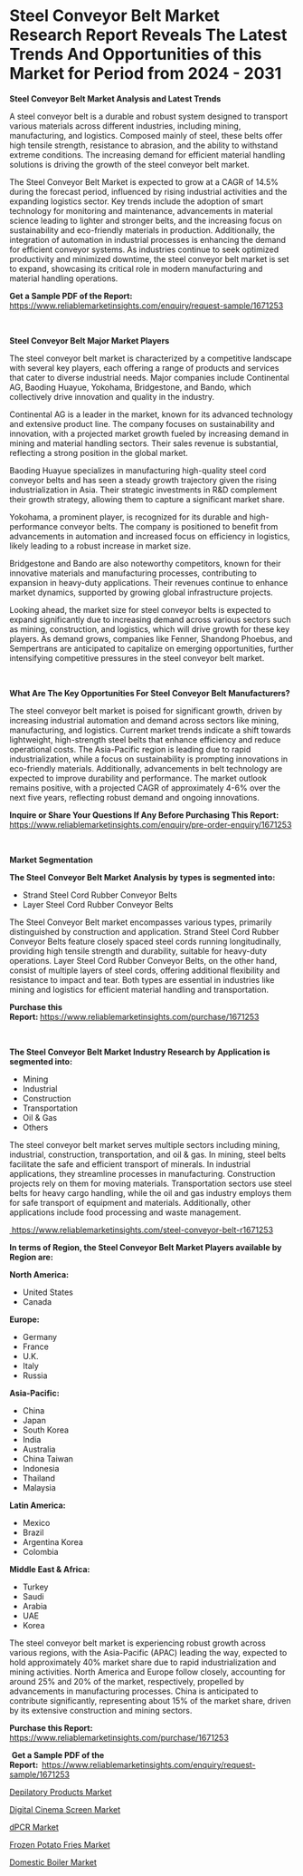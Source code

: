 <p><h1>Steel Conveyor Belt Market Research Report Reveals The Latest Trends And Opportunities of this Market for Period from 2024 - 2031</h1></p><p><strong>Steel Conveyor Belt Market Analysis and Latest Trends</strong></p>
<p><p>A steel conveyor belt is a durable and robust system designed to transport various materials across different industries, including mining, manufacturing, and logistics. Composed mainly of steel, these belts offer high tensile strength, resistance to abrasion, and the ability to withstand extreme conditions. The increasing demand for efficient material handling solutions is driving the growth of the steel conveyor belt market.</p><p>The Steel Conveyor Belt Market is expected to grow at a CAGR of 14.5% during the forecast period, influenced by rising industrial activities and the expanding logistics sector. Key trends include the adoption of smart technology for monitoring and maintenance, advancements in material science leading to lighter and stronger belts, and the increasing focus on sustainability and eco-friendly materials in production. Additionally, the integration of automation in industrial processes is enhancing the demand for efficient conveyor systems. As industries continue to seek optimized productivity and minimized downtime, the steel conveyor belt market is set to expand, showcasing its critical role in modern manufacturing and material handling operations.</p></p>
<p><strong>Get a Sample PDF of the Report:&nbsp;</strong> <a href="https://www.reliablemarketinsights.com/enquiry/request-sample/1671253?utm_campaign=1355&utm_medium=2&utm_source=Github&utm_content=ia&utm_term=10102024&utm_id=steel-conveyor-belt">https://www.reliablemarketinsights.com/enquiry/request-sample/1671253</a></p>
<p>&nbsp;</p>
<p><strong>Steel Conveyor Belt Major Market Players</strong></p>
<p><p>The steel conveyor belt market is characterized by a competitive landscape with several key players, each offering a range of products and services that cater to diverse industrial needs. Major companies include Continental AG, Baoding Huayue, Yokohama, Bridgestone, and Bando, which collectively drive innovation and quality in the industry.</p><p>Continental AG is a leader in the market, known for its advanced technology and extensive product line. The company focuses on sustainability and innovation, with a projected market growth fueled by increasing demand in mining and material handling sectors. Their sales revenue is substantial, reflecting a strong position in the global market.</p><p>Baoding Huayue specializes in manufacturing high-quality steel cord conveyor belts and has seen a steady growth trajectory given the rising industrialization in Asia. Their strategic investments in R&D complement their growth strategy, allowing them to capture a significant market share.</p><p>Yokohama, a prominent player, is recognized for its durable and high-performance conveyor belts. The company is positioned to benefit from advancements in automation and increased focus on efficiency in logistics, likely leading to a robust increase in market size.</p><p>Bridgestone and Bando are also noteworthy competitors, known for their innovative materials and manufacturing processes, contributing to expansion in heavy-duty applications. Their revenues continue to enhance market dynamics, supported by growing global infrastructure projects.</p><p>Looking ahead, the market size for steel conveyor belts is expected to expand significantly due to increasing demand across various sectors such as mining, construction, and logistics, which will drive growth for these key players. As demand grows, companies like Fenner, Shandong Phoebus, and Sempertrans are anticipated to capitalize on emerging opportunities, further intensifying competitive pressures in the steel conveyor belt market.</p></p>
<p>&nbsp;</p>
<p><strong>What Are The Key Opportunities For Steel Conveyor Belt Manufacturers?</strong></p>
<p><p>The steel conveyor belt market is poised for significant growth, driven by increasing industrial automation and demand across sectors like mining, manufacturing, and logistics. Current market trends indicate a shift towards lightweight, high-strength steel belts that enhance efficiency and reduce operational costs. The Asia-Pacific region is leading due to rapid industrialization, while a focus on sustainability is prompting innovations in eco-friendly materials. Additionally, advancements in belt technology are expected to improve durability and performance. The market outlook remains positive, with a projected CAGR of approximately 4-6% over the next five years, reflecting robust demand and ongoing innovations.</p></p>
<p><strong>Inquire or Share Your Questions If Any Before Purchasing This Report:</strong> <a href="https://www.reliablemarketinsights.com/enquiry/pre-order-enquiry/1671253?utm_campaign=1355&utm_medium=2&utm_source=Github&utm_content=ia&utm_term=10102024&utm_id=steel-conveyor-belt">https://www.reliablemarketinsights.com/enquiry/pre-order-enquiry/1671253</a></p>
<p>&nbsp;</p>
<p><strong>Market Segmentation</strong></p>
<p><strong>The Steel Conveyor Belt Market Analysis by types is segmented into:</strong></p>
<p><ul><li>Strand Steel Cord Rubber Conveyor Belts</li><li>Layer Steel Cord Rubber Conveyor Belts</li></ul></p>
<p><p>The Steel Conveyor Belt market encompasses various types, primarily distinguished by construction and application. Strand Steel Cord Rubber Conveyor Belts feature closely spaced steel cords running longitudinally, providing high tensile strength and durability, suitable for heavy-duty operations. Layer Steel Cord Rubber Conveyor Belts, on the other hand, consist of multiple layers of steel cords, offering additional flexibility and resistance to impact and tear. Both types are essential in industries like mining and logistics for efficient material handling and transportation.</p></p>
<p><strong>Purchase this Report:&nbsp;</strong><a href="https://www.reliablemarketinsights.com/purchase/1671253?utm_campaign=1355&utm_medium=2&utm_source=Github&utm_content=ia&utm_term=10102024&utm_id=steel-conveyor-belt">https://www.reliablemarketinsights.com/purchase/1671253</a></p>
<p>&nbsp;</p>
<p><strong>The Steel Conveyor Belt Market Industry Research by Application is segmented into:</strong></p>
<p><ul><li>Mining</li><li>Industrial</li><li>Construction</li><li>Transportation</li><li>Oil & Gas</li><li>Others</li></ul></p>
<p><p>The steel conveyor belt market serves multiple sectors including mining, industrial, construction, transportation, and oil & gas. In mining, steel belts facilitate the safe and efficient transport of minerals. In industrial applications, they streamline processes in manufacturing. Construction projects rely on them for moving materials. Transportation sectors use steel belts for heavy cargo handling, while the oil and gas industry employs them for safe transport of equipment and materials. Additionally, other applications include food processing and waste management.</p></p>
<p><a href="https://www.reliablemarketinsights.com/steel-conveyor-belt-r1671253?utm_campaign=1355&utm_medium=2&utm_source=Github&utm_content=ia&utm_term=10102024&utm_id=steel-conveyor-belt">&nbsp;https://www.reliablemarketinsights.com/steel-conveyor-belt-r1671253</a></p>
<p><strong>In terms of Region, the Steel Conveyor Belt Market Players available by Region are:</strong></p>
<p>
    <p> <strong> North America: </strong>
        <ul>
            <li>United States</li>
            <li>Canada</li>
        </ul>
        </p> 
    <p> <strong> Europe: </strong>
        <ul>
            <li>Germany</li>
            <li>France</li>
            <li>U.K.</li>
            <li>Italy</li>
            <li>Russia</li>
        </ul>
        </p> 
    <p> <strong> Asia-Pacific: </strong>
        <ul>
            <li>China</li>
            <li>Japan</li>
            <li>South Korea</li>
            <li>India</li>
            <li>Australia</li>
            <li>China Taiwan</li>
            <li>Indonesia</li>
            <li>Thailand</li>
            <li>Malaysia</li>
        </ul>
        </p> 
    <p> <strong> Latin America: </strong>
        <ul>
            <li>Mexico</li>
            <li>Brazil</li>
            <li>Argentina Korea</li>
            <li>Colombia</li>
        </ul>
        </p> 
    <p> <strong> Middle East & Africa: </strong>
        <ul>
            <li>Turkey</li>
            <li>Saudi</li>
            <li>Arabia</li>
            <li>UAE</li>
            <li>Korea</li>
        </ul>
    </p>
    </p>
<p><p>The steel conveyor belt market is experiencing robust growth across various regions, with the Asia-Pacific (APAC) leading the way, expected to hold approximately 40% market share due to rapid industrialization and mining activities. North America and Europe follow closely, accounting for around 25% and 20% of the market, respectively, propelled by advancements in manufacturing processes. China is anticipated to contribute significantly, representing about 15% of the market share, driven by its extensive construction and mining sectors.</p></p>
<p><strong>Purchase this Report: </strong><a href="https://www.reliablemarketinsights.com/purchase/1671253?utm_campaign=1355&utm_medium=2&utm_source=Github&utm_content=ia&utm_term=10102024&utm_id=steel-conveyor-belt">https://www.reliablemarketinsights.com/purchase/1671253</a></p>
<p>&nbsp;<strong>Get a Sample PDF of the Report:&nbsp;&nbsp;</strong><a href="https://www.reliablemarketinsights.com/enquiry/request-sample/1671253?utm_campaign=1355&utm_medium=2&utm_source=Github&utm_content=ia&utm_term=10102024&utm_id=steel-conveyor-belt">https://www.reliablemarketinsights.com/enquiry/request-sample/1671253</a></p>
<p><strong></strong></p>
<p><p><a href="https://www.linkedin.com/pulse/depilatory-products-market-maturity-analysis-regional-fjwxe?utm_campaign=1355&utm_medium=2&utm_source=Github&utm_content=ia&utm_term=10102024&utm_id=steel-conveyor-belt">Depilatory Products Market</a></p><p><a href="https://www.linkedin.com/pulse/digital-cinema-screen-market-outlook-forecast-from-2024-vgdie?utm_campaign=1355&utm_medium=2&utm_source=Github&utm_content=ia&utm_term=10102024&utm_id=steel-conveyor-belt">Digital Cinema Screen Market</a></p><p><a href="https://www.linkedin.com/pulse/global-dpcr-market-focus-product-type-droplet-digital-pcrchip-based-pk7qf?utm_campaign=1355&utm_medium=2&utm_source=Github&utm_content=ia&utm_term=10102024&utm_id=steel-conveyor-belt">dPCR Market</a></p><p><a href="https://www.linkedin.com/pulse/global-frozen-potato-fries-industry-research-report-competitive-azbjf?utm_campaign=1355&utm_medium=2&utm_source=Github&utm_content=ia&utm_term=10102024&utm_id=steel-conveyor-belt">Frozen Potato Fries Market</a></p><p><a href="https://www.linkedin.com/pulse/charting-future-comprehensive-analysis-global-domestic-boiler-ao8hf?utm_campaign=1355&utm_medium=2&utm_source=Github&utm_content=ia&utm_term=10102024&utm_id=steel-conveyor-belt">Domestic Boiler Market</a></p></p>